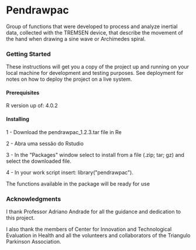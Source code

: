 # Pendrawpac 
Group of functions that were developed to process and analyze inertial data, collected with the TREMSEN device, that describe the movement of the hand when drawing a sine wave or Archimedes spiral.

### Getting Started
These instructions will get you a copy of the project up and running on your local machine for development and testing purposes. See deployment for notes on how to deploy the project on a live system.

#### Prerequisites
R version up of: 4.0.2 

#### Installing
1 - Download the pendrawpac_1.2.3.tar file in Re

2 - Abra uma sessão do Rstudio 

3 - In the "Packages" window select to install from a file (.zip; tar; gz) and select the downloaded file.

4 - In your work script insert: library("pendrawpac").

The functions available in the package will be ready for use

### Acknowledgments
I thank Professor Adriano Andrade for all the guidance and dedication to this project. 

I also thank the members of Center for Innovation and Technological Evaluation in Health and all the volunteers and collaborators of the Triangulo Parkinson Association.
